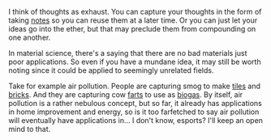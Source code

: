 I think of thoughts as exhaust. You can capture your thoughts in the form of taking [notes](https://github.com/wepsree/substack/blob/main/Coming%20Soon.md) so you can reuse them at a later time. Or you can just let your ideas go into the ether, but that may preclude them from compounding on one another.

In material science, there's a saying that there are no bad materials just poor applications. So even if you have a mundane idea, it may still be worth noting since it could be applied to seemingly unrelated fields.

Take for example air pollution. People are capturing smog to make [tiles](https://youtu.be/A1yCK6GS3Ew) and [bricks](https://qz.com/562319/a-chinese-artist-vacuumed-up-beijings-smog-for-100-days-and-made-a-brick-from-what-he-collected/). And they are capturing cow [farts](https://www.dailymail.co.uk/sciencetech/article-2606956/Now-THATS-wind-power-Cows-wear-BACKPACKS-capture-emissions-miniature-power-stations.html) to use as [biogas](https://en.wikipedia.org/wiki/Biogas). By itself, air pollution is a rather nebulous concept, but so far, it already has applications in home improvement and energy, so is it too farfetched to say air pollution will eventually have applications in... I don't know, esports? I'll keep an open mind to that.
